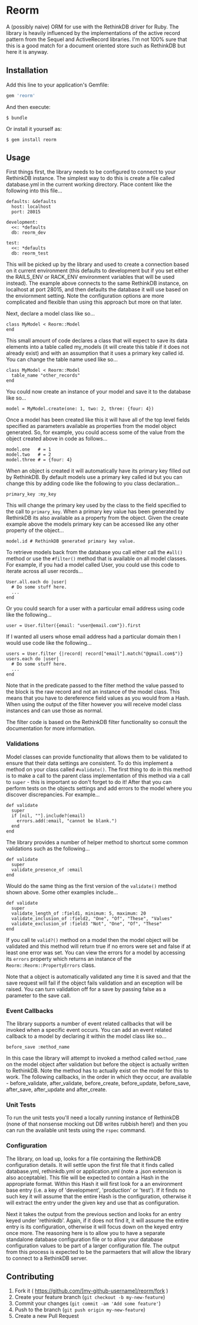 # Reorm

A (possibly naive) ORM for use with the RethinkDB driver for Ruby. The library
is heavily influenced by the implementations of the active record pattern from
the Sequel and ActiveRecord libraries. I'm not 100% sure that this is a good
match for a document oriented store such as RethinkDB but here it is anyway.

## Installation

Add this line to your application's Gemfile:

```ruby
gem 'reorm'
```

And then execute:

    $ bundle

Or install it yourself as:

    $ gem install reorm

## Usage

First things first, the library needs to be configured to connect to your
RethinkDB instance. The simplest way to do this is create a file called
database.yml in the current working directory. Place content like the following
into this file...

    defaults: &defaults
      host: localhost
      port: 28015

    development:
      <<: *defaults
      db: reorm_dev

    test:
      <<: *defaults
      db: reorm_test

This will be picked up by the library and used to create a connection based on
it current environment (this defaults to development but if you set either the
RAILS_ENV or RACK_ENV environment variables that will be used instead). The
example above connects to the same RethinkDB instance, on localhost at port
28015, and then defaults the database it will use based on the enviornment
setting. Note the configuration options are more complicated and flexible than
using this approach but more on that later.

Next, declare a model class like so...

    class MyModel < Reorm::Model
    end

This small amount of code declares a class that will expect to save its data
elements into a table called my_models (it will create this table if it does not
already exist) and with an assumption that it uses a primary key called id. You
can change the table name used like so...

    class MyModel < Reorm::Model
      table_name "other_records"
    end

You could now create an instance of your model and save it to the database like
so...

    model = MyModel.create(one: 1, two: 2, three: {four: 4})

Once a model has been created like this it will have all of the top level fields
specified as parameters available as properties from the model object generated.
So, for example, you could access some of the value from the object created
above in code as follows...

    model.one   # = 1
    model.two   # = 2
    model.three # = {four: 4}

When an object is created it will automatically have its primary key filled out
by RethinkDB. By default models use a primary key called id but you can change
this by adding code like the following to you class declaration...

    primary_key :my_key

This will change the primary key used by the class to the field specified to
the call to ```primary_key```. When a primary key value has been generated by
RethinkDB its also available as a property from the object. Given the create
example above the models primary key can be accessed like any other property of
the object...

    model.id # RethinkDB generated primary key value.

To retrieve models back from the database you call either call the ```#all()```
method or use the ```#filter()``` method that is available on all model classes.
For example, if you had a model called User, you could use this code to iterate
across all user records...

    User.all.each do |user|
      # Do some stuff here.
      ...
    end

Or you could search for a user with a particular email address using code like
the following...

    user = User.filter({email: "user@email.com"}).first

If I wanted all users whose email address had a particular domain then I would
use code like the following...

    users = User.filter {|record| record["email"].match("@gmail.com$")}
    users.each do |user|
      # Do some stuff here.
      ...
    end

Note that in the predicate passed to the filter method the value passed to the
block is the raw record and not an instance of the model class. This means that
you have to dereference field values as you would from a Hash. When using the
output of the filter however you will receive model class instances and can
use those as normal.

The filter code is based on the RethinkDB filter functionality so consult the
documentation for more information.

### Validations

Model classes can provide functionality that allows them to be validated to
ensure that their data settings are consistent. To do this implement a method on
your class called ```#validate()```. The first thing to do in this method is to
make a call to the parent class implementation of this method via a call to
```super``` - this is important so don't forget to do it! After that you can
perform tests on the objects settings and add errors to the model where you
discover discrepancies. For example...

    def validate
      super
      if [nil, ""].include?(email)
        errors.add(:email, "cannot be blank.")
      end
    end

The library provides a number of helper method to shortcut some common
validations such as the following...

    def validate
      super
      validate_presence_of :email
    end

Would do the same thing as the first version of the ```validate()``` method
shown above. Some other examples include...

    def validate
      super
      validate_length_of :field1, minimum: 5, maximum: 20
      validate_inclusion_of :field2, "One", "Of", "These", "Values"
      validate_exclusion_of :field3 "Not", "One", "Of", "These"
    end

If you call te ```valid?()``` method on a model then the model object will be
validated and this method will return true if no errors were set and false if at
least one error was set. You can view the errors for a model by accessing its
```errors``` property which returns an instance of the
```Reorm::Reorm::PropertyErrors``` class.

Note that a object is automatically validated any time it is saved and that the
save request will fail if the object fails validation and an exception will be
raised. You can turn validation off for a save by passing false as a parameter
to the save call.

### Event Callbacks

The library supports a number of event related callbacks that will be invoked
when a specific event occurs. You can add an event related callback to a model
by declaring it within the model class like so...

    before_save :method_name

In this case the library will attempt to invoked a method called ```method_name```
on the model object after validation but before the object is actually written
to RethinkDB. Note the method has to actually exist on the model for this to
work. The following callbacks, in the order in which they occur, are available -
before_validate, after_validate, before_create, before_update, before_save,
after_save, after_update and after_create.

### Unit Tests

To run the unit tests you'll need a locally running instance of RethinkDB (none
of that nonsense mocking out DB writes rubbish here!) and then you can run the
available unit tests using the ```rspec``` command.

### Configuration

The library, on load up, looks for a file containing the RethinkDB configuration
details. It will settle upon the first file that it finds called database.yml,
rethinkdb.yml or application.yml (note a .json extension is also acceptable).
This file will be expected to contain a Hash in the appropriate format. Within
this Hash it will first look for a an environment base entry (i.e. a key of
'development', 'production' or 'test'). If it finds no such key it will assume
that the entire Hash is the configuration, otherwise it will extract the entry
under the given key and use that as configuration.

Next it takes the output from the previous section and looks for an entry keyed
under 'rethinkdb'. Again, if it does not find it, it will assume the entire
entry is its configuration, otherwise it will focus down on the keyed entry
once more. The reasoning here is to allow you to have a separate standalone
database configuration file or to allow your database configuration values to
be part of a larger configuration file. The output from this process is expected
to be the parmaeters that will allow the library to connect to a RethinkDB
server.

## Contributing

1. Fork it ( https://github.com/[my-github-username]/reorm/fork )
2. Create your feature branch (`git checkout -b my-new-feature`)
3. Commit your changes (`git commit -am 'Add some feature'`)
4. Push to the branch (`git push origin my-new-feature`)
5. Create a new Pull Request
